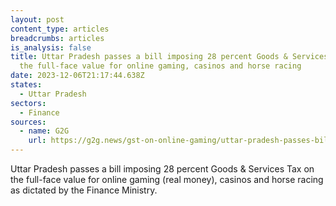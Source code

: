 ```yaml
---
layout: post
content_type: articles
breadcrumbs: articles
is_analysis: false
title: Uttar Pradesh passes a bill imposing 28 percent Goods & Services Tax on
  the full-face value for online gaming, casinos and horse racing
date: 2023-12-06T21:17:44.638Z
states:
  - Uttar Pradesh
sectors:
  - Finance
sources:
  - name: G2G
    url: https://g2g.news/gst-on-online-gaming/uttar-pradesh-passes-bill-implementing-28-gst-for-online-gaming-casinos-and-horse-racing/
---
```

Uttar Pradesh passes a bill imposing 28 percent Goods & Services Tax on the full-face value for online gaming (real money), casinos and horse racing as dictated by the Finance Ministry.